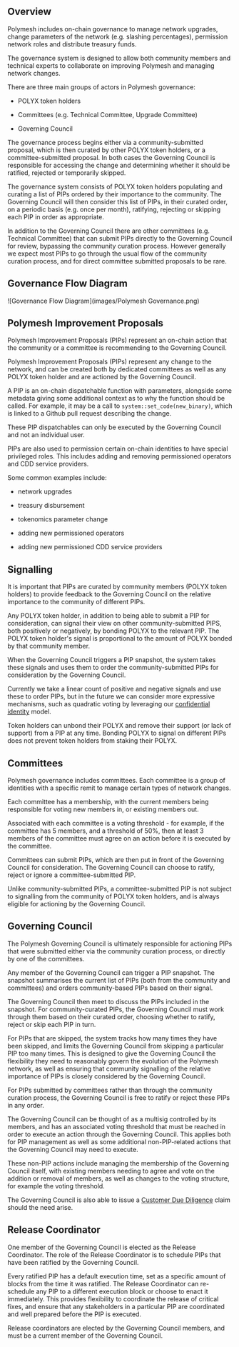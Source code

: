 ## Overview

Polymesh includes on-chain governance to manage network upgrades, change parameters of the network (e.g. slashing percentages), permission network roles and distribute treasury funds.

The governance system is designed to allow both community members and technical experts to collaborate on improving Polymesh and managing network changes.

There are three main groups of actors in Polymesh governance:  

- POLYX token holders  

- Committees (e.g. Technical Committee, Upgrade Committee)  

- Governing Council  

The governance process begins either via a community-submitted proposal, which is then curated by other POLYX token holders, or a committee-submitted proposal. In both cases the Governing Council is responsible for accessing the change and determining whether it should be ratified, rejected or temporarily skipped.

The governance system consists of POLYX token holders populating and curating a list of PIPs ordered by their importance to the community. The Governing Council will then consider this list of PIPs, in their curated order, on a periodic basis (e.g. once per month), ratifying, rejecting or skipping each PIP in order as appropriate.

In addition to the Governing Council there are other committees (e.g. Technical Committee) that can submit PIPs directly to the Governing Council for review, bypassing the community curation process. However generally we expect most PIPs to go through the usual flow of the community curation process, and for direct committee submitted proposals to be rare.

## Governance Flow Diagram

![Governance Flow Diagram](images/Polymesh Governance.png)

## Polymesh Improvement Proposals

Polymesh Improvement Proposals (PIPs) represent an on-chain action that the community or a committee is recommending to the Governing Council.

Polymesh Improvement Proposals (PIPs) represent any change to the network, and can be created both by dedicated committees as well as any POLYX token holder and are actioned by the Governing Council.

A PIP is an on-chain dispatchable function with parameters, alongside some metadata giving some additional context as to why the function should be called. For example, it may be a call to `system::set_code(new_binary)`, which is linked to a Github pull request describing the change.

These PIP dispatchables can only be executed by the Governing Council and not an individual user.

PIPs are also used to permission certain on-chain identities to have special privileged roles. This includes adding and removing permissioned operators and CDD service providers.

Some common examples include:  

- network upgrades

- treasury disbursement

- tokenomics parameter change

- adding new permissioned operators

- adding new permissioned CDD service providers

## Signalling

It is important that PIPs are curated by community members (POLYX token holders) to provide feedback to the Governing Council on the relative importance to the community of different PIPs.

Any POLYX token holder, in addition to being able to submit a PIP for consideration, can signal their view on other community-submitted PIPS, both positively or negatively, by bonding POLYX to the relevant PIP. The POLYX token holder's signal is proportional to the amount of POLYX bonded by that community member.

When the Governing Council triggers a PIP snapshot, the system takes these signals and uses them to order the community-submitted PIPs for consideration by the Governing Council.

Currently we take a linear count of positive and negative signals and use these to order PIPs, but in the future we can consider more expressive mechanisms, such as quadratic voting by leveraging our [confidential identity](./confidential_identity.md) model.

Token holders can unbond their POLYX and remove their support (or lack of support) from a PIP at any time. Bonding POLYX to signal on different PIPs does not prevent token holders from staking their POLYX.

## Committees

Polymesh governance includes committees. Each committee is a group of identities with a specific remit to manage certain types of network changes.

Each committee has a membership, with the current members being responsible for voting new members in, or existing members out.

Associated with each committee is a voting threshold - for example, if the committee has 5 members, and a threshold of 50%, then at least 3 members of the committee must agree on an action before it is executed by the committee.

Committees can submit PIPs, which are then put in front of the Governing Council for consideration. The Governing Council can choose to ratify, reject or ignore a committee-submitted PIP.

Unlike community-submitted PIPs, a committee-submitted PIP is not subject to signalling from the community of POLYX token holders, and is always eligible for actioning by the Governing Council.

## Governing Council

The Polymesh Governing Council is ultimately responsible for actioning PIPs that were submitted either via the community curation process, or directly by one of the committees.

Any member of the Governing Council can trigger a PIP snapshot. The snapshot summarises the current list of PIPs (both from the community and committees) and orders community-based PIPs based on their signal.

The Governing Council then meet to discuss the PIPs included in the snapshot. For community-curated PIPs, the Governing Council must work through them based on their curated order, choosing whether to ratify, reject or skip each PIP in turn.

For PIPs that are skipped, the system tracks how many times they have been skipped, and limits the Governing Council from skipping a particular PIP too many times. This is designed to give the Governing Council the flexibility they need to reasonably govern the evolution of the Polymesh network, as well as ensuring that community signalling of the relative importance of PIPs is closely considered by the Governing Council.

For PIPs submitted by committees rather than through the community curation process, the Governing Council is free to ratify or reject these PIPs in any order.

The Governing Council can be thought of as a multisig controlled by its members, and has an associated voting threshold that must be reached in order to execute an action through the Governing Council. This applies both for PIP management as well as some additional non-PIP-related actions that the Governing Council may need to execute.

These non-PIP actions include managing the membership of the Governing Council itself, with existing members needing to agree and vote on the addition or removal of members, as well as changes to the voting structure, for example the voting threshold.

The Governing Council is also able to issue a [Customer Due Diligence](./cdd.md) claim should the need arise.

## Release Coordinator

One member of the Governing Council is elected as the Release Coordinator. The role of the Release Coordinator is to schedule PIPs that have been ratified by the Governing Council.

Every ratified PIP has a default execution time, set as a specific amount of blocks from the time it was ratified. The Release Coordinator can re-schedule any PIP to a different execution block or choose to enact it immediately. This provides flexibility to coordinate the release of critical fixes, and ensure that any stakeholders in a particular PIP are coordinated and well prepared before the PIP is executed.

Release coordinators are elected by the Governing Council members, and must be a current member of the Governing Council.
